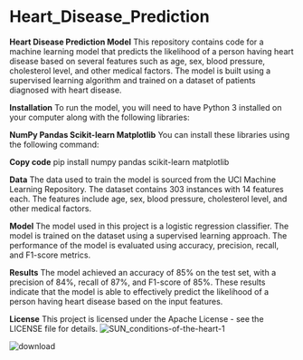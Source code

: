# Heart_Disease_Prediction

**Heart Disease Prediction Model**
This repository contains code for a machine learning model that predicts the likelihood of a person having heart disease based on several features such as age, sex, blood pressure, cholesterol level, and other medical factors. The model is built using a supervised learning algorithm and trained on a dataset of patients diagnosed with heart disease.

**Installation**
To run the model, you will need to have Python 3 installed on your computer along with the following libraries:

**NumPy
Pandas
Scikit-learn
Matplotlib**
You can install these libraries using the following command:

**Copy code**
pip install numpy pandas scikit-learn matplotlib

**Data**
The data used to train the model is sourced from the UCI Machine Learning Repository. The dataset contains 303 instances with 14 features each. The features include age, sex, blood pressure, cholesterol level, and other medical factors.

**Model**
The model used in this project is a logistic regression classifier. The model is trained on the dataset using a supervised learning approach. The performance of the model is evaluated using accuracy, precision, recall, and F1-score metrics.

**Results**
The model achieved an accuracy of 85% on the test set, with a precision of 84%, recall of 87%, and F1-score of 85%. These results indicate that the model is able to effectively predict the likelihood of a person having heart disease based on the input features.

**License**
This project is licensed under the Apache License - see the LICENSE file for details.
![SUN_conditions-of-the-heart-1](https://user-images.githubusercontent.com/76399951/229370868-64d97317-90cf-461d-9dda-7b9425037709.jpg)

![download](https://user-images.githubusercontent.com/76399951/229370880-4541a875-fb3f-4aad-bff3-aa6073dddcce.png)
